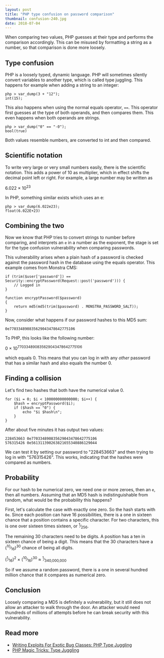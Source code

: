 ```yaml
---
layout: post
title: "PHP type confusion on password comparison"
thumbnail: confusion-240.jpg
date: 2018-07-04
---
```


When comparing two values, PHP guesses at their type and performs the comparison accordingly. This can be misused by formatting a string as a number, so that comparison is done more loosely.

## Type confusion

PHP is a loosely typed, dynamic language. PHP will sometimes silently convert variables to another type, which is called type juggling. This happens for example when adding a string to an integer:

    php > var_dump(3 + "12");
    int(15);

This also happens when using the normal equals operator, `==`. This operator first guesses at the type of both operands, and then compares them. This even happens when both operands are strings.

    php > var_dump("0" == "-0");
    bool(true)

Both values resemble numbers, are converted to int and then compared.

## Scientific notation

To write very large or very small numbers easily, there is the scientific notation. This adds a power of 10 as multiplier, which in effect shifts the decimal point left or right. For example, a large number may be written as

6.022 &times; 10<sup>23</sup>

In PHP, something similar exists which uses an e:

    php > var_dump(6.022e23);
    float(6.022E+23)

## Combining the two

Now we know that PHP tries to convert strings to number before comparing, and interprets an `e` in a number as the exponent, the stage is set for the type confusion vulnerability when comparing passwords.

This vulnerability arises when a plain hash of a password is checked against the password hash in the database using the equals operator. This example comes from Monstra CMS:

    if (trim($user['password']) == Security::encryptPassword(Request::post('password'))) {
        // Logged in
    }

    function encryptPassword($password)
    {
        return md5(md5(trim($password) . MONSTRA_PASSWORD_SALT));
    }

Now, consider what happens if our password hashes to this MD5 sum:

    0e770334890835629043478642775106

To PHP, this looks like the following number:

0 &times; 10<sup>770334890835629043478642775106</sup>

which equals 0. This means that you can log in with any *other* password that has a similar hash and also equals the number 0.

## Finding a collision

Let's find two hashes that both have the numerical value 0.

    for ($i = 0; $i < 100000000000000; $i++) {
        $hash = encryptPassword($i);
        if ($hash == "0") {
            echo "$i $hash\n";
        }
    }

After about five minutes it has output two values:

    228453663 0e770334890835629043478642775106
    576315426 0e561311390263821655340886129044

We can test it by setting our password to "228453663" and then trying to log in with "576315426". This works, indicating that the hashes were compared as numbers.

## Probability

For our hash to be numerical zero, we need one or more zeroes, then an `e`, then all numbers. Assuming that an MD5 hash is indistinguishable from random, what would be the probability this happens?

First, let's calculate the case with exactly one zero. So the hash starts with `0e`. Since each position can have 16 possibilities, there is a one in sixteen chance that a position contains a specific character. For two characters, this is one over sixteen times sixteen, or <sup>1</sup>&#8725;<sub>256</sub>.

The remaining 30 characters need to be digits. A position has a ten in sixteen chance of being a digit. This means that the 30 characters have a (<sup>10</sup>&#8725;<sub>16</sub>)<sup>30</sup> chance of being all digits.

(<sup>1</sup>&#8725;<sub>16</sub>)<sup>2</sup> &times; (<sup>10</sup>&#8725;<sub>16</sub>)<sup>30</sup> ≈ <sup>1</sup>&#8725;<sub>340,000,000</sub>

So if we assume a random password, there is a one in several hundred million chance that it compares as numerical zero.

## Conclusion

Loosely comparing a MD5 is definitely a vulnerability, but it still does not allow an attacker to walk through the door. An attacker would need thundreds of millions of attempts before he can break security with this vulnerability.

## Read more

* [Writing Exploits For Exotic Bug Classes: PHP Type Juggling](http://turbochaos.blogspot.com/2013/08/exploiting-exotic-bugs-php-type-juggling.html)
* [PHP Magic Tricks: Type Juggling](https://www.owasp.org/images/6/6b/PHPMagicTricks-TypeJuggling.pdf)
